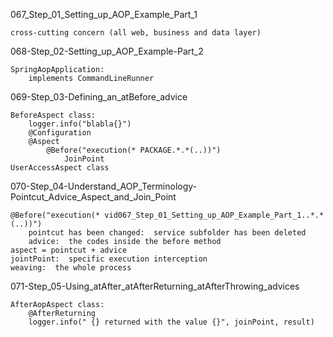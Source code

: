 067_Step_01_Setting_up_AOP_Example_Part_1

    cross-cutting concern (all web, business and data layer)

068-Step_02-Setting_up_AOP_Example-Part_2  

    SpringAopApplication:
        implements CommandLineRunner

069-Step_03-Defining_an_atBefore_advice
    
    BeforeAspect class:
        logger.info("blabla{}")
        @Configuration
        @Aspect
            @Before("execution(* PACKAGE.*.*(..))")
                JoinPoint
    UserAccessAspect class

070-Step_04-Understand_AOP_Terminology-Pointcut_Advice_Aspect_and_Join_Point

    @Before("execution(* vid067_Step_01_Setting_up_AOP_Example_Part_1..*.*(..))")
        pointcut has been changed:  service subfolder has been deleted
        advice:  the codes inside the before method
    aspect = pointcut + advice
    jointPoint:  specific execution interception
    weaving:  the whole process

071-Step_05-Using_atAfter_atAfterReturning_atAfterThrowing_advices

    AfterAopAspect class:
        @AfterReturning
        logger.info(" {} returned with the value {}", joinPoint, result)
    
    
                
